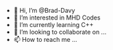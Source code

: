 - 👋 Hi, I’m @Brad-Davy
- 👀 I’m interested in MHD Codes
- 🌱 I’m currently learning C++
- 💞️ I’m looking to collaborate on ...
- 📫 How to reach me ...

<!---
Brad-Davy/Brad-Davy is a ✨ special ✨ repository because its `README.md` (this file) appears on your GitHub profile.
You can click the Preview link to take a look at your changes.
--->
